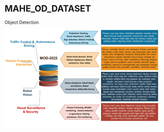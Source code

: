 # MAHE_OD_DATASET
Object Detection 
<p align="center">
   <img src="https://github.com/VidyaKamath1089/MAHE_OD_DATASET/blob/main/trackapps.pdf" >
</p>

